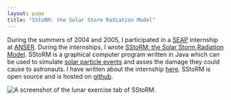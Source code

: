 ```yaml
---
layout: page
title: "SStoRM: the Solar Storm Radiation Model"
---
```


During the summers of 2004 and 2005, I participated in a
[SEAP](http://seap.asee.org/program_details) internship at
[ANSER](http://www.anser.org). During the internships, I wrote [SStoRM:
the Solar Storm Radiation Model](http://joshualande.github.com/SStoRM).
SStoRM is a graphical computer program written in Java which can
be used to simulate [solar particle
events](http://srag-nt.jsc.nasa.gov/SpaceRadiation/What/What.cfm)
and asses the damage they could cause to astronauts. I have written
about the internship
[here](http://joshualande.com/academics/marlboro-college/seap-internship/). SStoRM
is open source and is hosted on
[github](http://joshualande.github.com/SStoRM).

![A screenshot of the lunar exercise tab of
SStoRM.](http://joshualande.com/wp-content/uploads/sstorm_screenshot.jpeg)

